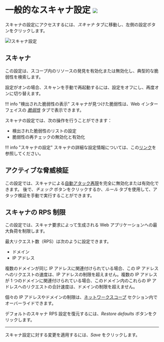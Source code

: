 [link-scope-rps-limit]:     check-scope.md#limit-scanning-speed
[link-vulnerabilities]:     ../vulnerabilities/check-vuln.md
[link-scanner-modules]:     configure-scanner-modules.md

[img-configure-scanner]:        ../../images/user-guides/scanner/configure-scanner.png

# 一般的なスキャナ設定 <a href="../../../about-wallarm/subscription-plans/#subscription-plans"><img src="../../../images/api-security-tag.svg" style="border: none;"></a>

スキャナの設定にアクセスするには、*スキャナ* タブに移動し、左側の設定ボタンをクリックします。

![!スキャナ設定][img-configure-scanner]

## スキャナ

この設定は、スコープ内のリソースの発見を有効化または無効化し、典型的な脆弱性を検索します。

設定がオンの場合、スキャンを手動で再起動するには、設定をオフにし、再度オンに切り替えます。

!!! info "検出された脆弱性の表示"
    スキャナが見つけた脆弱性は、Web インターフェイスの [*脆弱性*][link-vulnerabilities] タブで表示できます。

スキャナの設定では、次の操作を行うことができます：
* 検出された脆弱性のリストの設定
* 脆弱性の再チェックの無効化と有効化

!!! info "スキャナの設定"
    スキャナの詳細な設定情報については、この[リンク][link-scanner-modules]を参照してください。

## アクティブな脅威検証

この設定では、スキャナによる[自動アタック再現](../../about-wallarm/detecting-vulnerabilities.md#active-threat-verification)を完全に無効化または有効化できます。
後で、*チェック* ボタンをクリックするか、*ルール* タブを使用して、アタック検証を手動で実行することができます。

## スキャナの RPS 制限

この設定では、スキャナ要求によって生成される Web アプリケーションへの最大負荷を制限します。

最大リクエスト数（RPS）は次のように設定できます。
* ドメイン
* IP アドレス

複数のドメインが同じ IP アドレスに関連付けられている場合、この IP アドレスへのリクエストの速度は、IP アドレスの制限を超えません。複数の IP アドレスが 1 つのドメインに関連付けられている場合、このドメイン内のこれらの IP アドレスへのリクエストの合計速度は、ドメインの制限を超えません。

個々の IP アドレスやドメインの制限は、[ネットワークスコープ][link-scope-rps-limit] セクション内でオーバーライドできます。

デフォルトのスキャナ RPS 設定を復元するには、*Restore defaults* ボタンをクリックします。

----------

スキャナ設定に対する変更を適用するには、*Save* をクリックします。